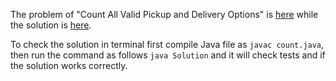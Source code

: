 The problem of "Count All Valid Pickup and Delivery Options" is [here](https://leetcode.com/problems/count-all-valid-pickup-and-delivery-options/description/?envType=daily-question&envId=2023-09-10) while the solution is [here](https://github.com/aurimas13/Solutions-To-Problems/blob/main/LeetCode/Java%20Solutions/Count%20All%20Valid%20Pickup%20and%20Delivery%20Options/count.java).

To check the solution in terminal first compile Java file as `javac count.java`, then run the command as follows `java Solution` and it will check tests and if the solution works correctly.
